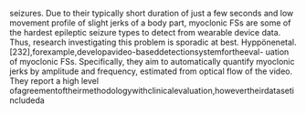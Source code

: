 seizures.
Due to their typically short duration of just a few seconds and low movement profile of
slight jerks of a body part, myoclonic FSs are some of the hardest epileptic seizure types to
detect from wearable device data. Thus, research investigating this problem is sporadic at
best. Hyppönenetal.[232],forexample,developavideo-baseddetectionsystemfortheeval-
uation of myoclonic FSs. Specifically, they aim to automatically quantify myoclonic jerks by
amplitude and frequency, estimated from optical flow of the video. They report a high level
ofagreementoftheirmethodologywithclinicalevaluation,howevertheirdatasetincludeda